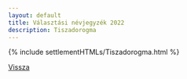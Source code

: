 ```yaml
---
layout: default
title: Választási névjegyzék 2022
description: Tiszadorogma
---
```


{% include settlementHTMLs/Tiszadorogma.html %}

[Vissza](./)